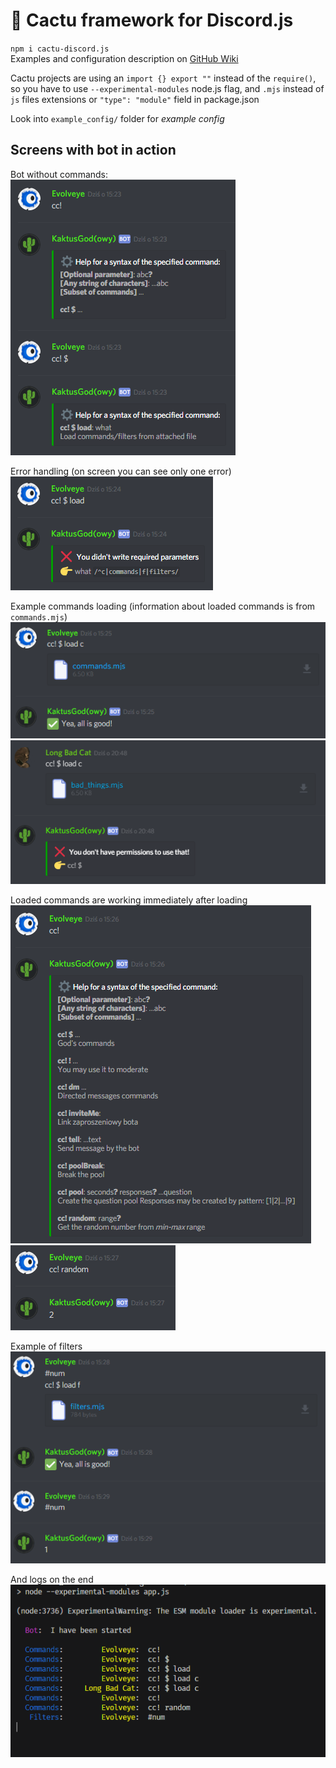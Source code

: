 # 🌵 Cactu framework for Discord.js
`npm i cactu-discord.js`  
Examples and configuration description on [GitHub Wiki](https://github.com/PawelekS/Cactu-discord.js/wiki)

Cactu projects are using an `import {} export ""` instead of the `require()`, so you have to use `--experimental-modules` node.js flag, and `.mjs` instead of `js` files extensions or `"type": "module"` field in package.json

Look into `example_config/` folder for *example config*

## Screens with bot in action

Bot without commands:  
<img src=./img/before_load.png>

Error handling (on screen you can see only one error)  
<img src=./img/before_load-error.png>

Example commands loading (information about loaded commands is from `commands.mjs`)  
<img src=./img/before_load-loading.png>
<img src=./img/bad_guy.png>

Loaded commands are working immediately after loading  
<img src=./img/new_cmds.png>  
<img src=./img/new_cmds-working.png>

Example of filters  
<img src=./img/filters.png>

And logs on the end  
<img src=./img/logs.png>